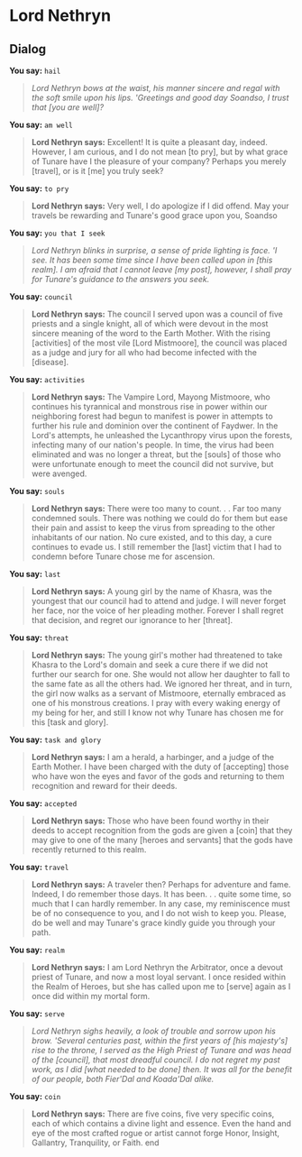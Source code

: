# Lord Nethryn


## Dialog

**You say:** `hail`



>*Lord Nethryn bows at the waist, his manner sincere and regal with the soft smile upon his lips. 'Greetings and good day Soandso, I trust that [you are well]?*

**You say:** `am well`



>**Lord Nethryn says:** Excellent! It is quite a pleasant day, indeed. However, I am curious, and I do not mean [to pry], but by what grace of Tunare have I the pleasure of your company? Perhaps you merely [travel], or is it [me] you truly seek?

**You say:** `to pry`



>**Lord Nethryn says:** Very well, I do apologize if I did offend. May your travels be rewarding and Tunare's good grace upon you, Soandso

**You say:** `you that I seek`



>*Lord Nethryn blinks in surprise, a sense of pride lighting is face. 'I see. It has been some time since I have been called upon in [this realm]. I am afraid that I cannot leave [my post], however, I shall pray for Tunare's guidance to the answers you seek.*

**You say:** `council`



>**Lord Nethryn says:** The council I served upon was a council of five priests and a single knight, all of which were devout in the most sincere meaning of the word to the Earth Mother. With the rising [activities] of the most vile [Lord Mistmoore], the council was placed as a judge and jury for all who had become infected with the [disease].

**You say:** `activities`



>**Lord Nethryn says:** The Vampire Lord, Mayong Mistmoore, who continues his tyrannical and monstrous rise in power within our neighboring forest had begun to manifest is power in attempts to further his rule and dominion over the continent of Faydwer. In the Lord's attempts, he unleashed the Lycanthropy virus upon the forests, infecting many of our nation's people. In time, the virus had been eliminated and was no longer a threat, but the [souls] of those who were unfortunate enough to meet the council did not survive, but were avenged.

**You say:** `souls`



>**Lord Nethryn says:** There were too many to count. . . Far too many condemned souls. There was nothing we could do for them but ease their pain and assist to keep the virus from spreading to the other inhabitants of our nation. No cure existed, and to this day, a cure continues to evade us. I still remember the [last] victim that I had to condemn before Tunare chose me for ascension.

**You say:** `last`



>**Lord Nethryn says:** A young girl by the name of Khasra, was the youngest that our council had to attend and judge. I will never forget her face, nor the voice of her pleading mother. Forever I shall regret that decision, and regret our ignorance to her [threat].

**You say:** `threat`



>**Lord Nethryn says:** The young girl's mother had threatened to take Khasra to the Lord's domain and seek a cure there if we did not further our search for one. She would not allow her daughter to fall to the same fate as all the others had. We ignored her threat, and in turn, the girl now walks as a servant of Mistmoore, eternally embraced as one of his monstrous creations. I pray with every waking energy of my being for her, and still I know not why Tunare has chosen me for this [task and glory].

**You say:** `task and glory`



>**Lord Nethryn says:** I am a herald, a harbinger, and a judge of the Earth Mother. I have been charged with the duty of [accepting] those who have won the eyes and favor of the gods and returning to them recognition and reward for their deeds.

**You say:** `accepted`



>**Lord Nethryn says:** Those who have been found worthy in their deeds to accept recognition from the gods are given a [coin] that they may give to one of the many [heroes and servants] that the gods have recently returned to this realm.

**You say:** `travel`



>**Lord Nethryn says:** A traveler then? Perhaps for adventure and fame. Indeed, I do remember those days. It has been. . . quite some time, so much that I can hardly remember. In any case, my reminiscence must be of no consequence to you, and I do not wish to keep you. Please, do be well and may Tunare's grace kindly guide you through your path.

**You say:** `realm`



>**Lord Nethryn says:** I am Lord Nethryn the Arbitrator, once a devout priest of Tunare, and now a most loyal servant. I once resided within the Realm of Heroes, but she has called upon me to [serve] again as I once did within my mortal form.

**You say:** `serve`



>*Lord Nethryn sighs heavily, a look of trouble and sorrow upon his brow. 'Several centuries past, within the first years of [his majesty's] rise to the throne, I served as the High Priest of Tunare and was head of the [council], that most dreadful council. I do not regret my past work, as I did [what needed to be done] then. It was all for the benefit of our people, both Fier'Dal and Koada'Dal alike.*

**You say:** `coin`



>**Lord Nethryn says:** There are five coins, five very specific coins, each of which contains a divine light and essence. Even the hand and eye of the most crafted rogue or artist cannot forge Honor, Insight, Gallantry, Tranquility, or Faith.
end

